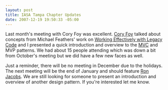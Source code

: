 ```yaml
---
layout: post
title: IASA Tampa Chapter Updates
date: 2007-12-19 19:50:33 -05:00
---
```


Last month's meeting with Cory Foy was excellent. [Cory Foy](http://www.cornetdesign.com ) talked about concepts from Michael Feathers' work on [Working Effectively with Legacy Code](http://amzn.to/28M7yS6) and I presented a quick introduction and overview to the [MVC](http://en.wikipedia.org/wiki/Model_view_controller) and MVP patterns. We had about 15 people attending which was down a bit from October's meeting but we did have a few new faces as well.

Just a reminder, there will be no meeting in December due to the holidays. The next meeting will be the end of January and should feature [Ron Jacobs](http://blogs.msdn.com/rjacobs/). We are still looking for someone to present an introduction and overview of another design pattern. If you're interested let me know.
